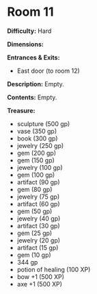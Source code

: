 # Room 11

**Difficulty:** Hard

**Dimensions:** 

**Entrances & Exits:**
- East door (to room 12)

**Description:**
Empty.

**Contents:**
Empty.

**Treasure:**
- sculpture (500 gp)
- vase (350 gp)
- book (300 gp)
- jewelry (250 gp)
- gem (200 gp)
- gem (150 gp)
- jewelry (100 gp)
- gem (100 gp)
- artifact (90 gp)
- gem (80 gp)
- jewelry (75 gp)
- artifact (60 gp)
- gem (50 gp)
- jewelry (40 gp)
- artifact (30 gp)
- gem (25 gp)
- jewelry (20 gp)
- artifact (15 gp)
- gem (10 gp)
- 344 gp
- potion of healing (100 XP)
- bow +1 (500 XP)
- axe +1 (500 XP)